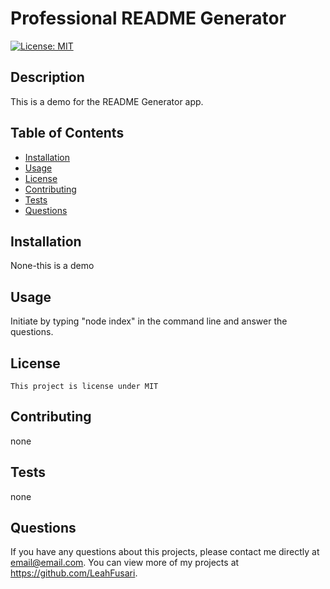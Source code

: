 # Professional README Generator
  [![License: MIT](https://img.shields.io/badge/License-MIT-yellow.svg)](https://opensource.org/licenses/MIT)

  
  ## Description 
  This is a demo for the README Generator app.
  ## Table of Contents
  * [Installation](#installation)
  * [Usage](#usage)
  * [License](#license)
  * [Contributing](#contributing)
  * [Tests](#tests)
  * [Questions](#questions)
  
  ## Installation 
  None-this is a demo
  ## Usage 
  Initiate by typing "node index" in the command line and answer the questions.
  ## License 
    This project is license under MIT
  ## Contributing 
  none
  ## Tests
  none
  ## Questions
  If you have any questions about this projects, please contact me directly at email@email.com. You can view more of my projects at https://github.com/LeahFusari.
